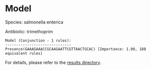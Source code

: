 
# Model

Species: salmonella enterica

Antibiotic: trimethoprim

```
Model (Conjunction - 1 rules):
------------------------------
Presence(GAAAGAAACCGCAAGAATTCGTTAACTGCAC) [Importance: 1.00, 188 equivalent rules]

```

For details, please refer to the [results directory](../../../../../results/scm_b/salmonella%20enterica/trimethoprim/repeat_5/).

